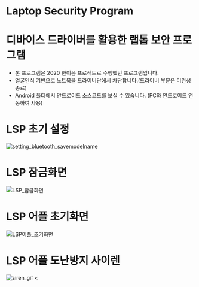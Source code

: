 # Laptop Security Program
# 디바이스 드라이버를 활용한 랩톱 보안 프로그램

- 본 프로그램은 2020 한이음 프로젝트로 수행했던 프로그램입니다.
- 얼굴인식 기반으로 노트북을 드라이버단에서 차단합니다.(드라이버 부분은 미완성 종료)
- Android 폴더에서 안드로이드 소스코드를 보실 수 있습니다. (PC와 안드로이드 연동하여 사용)

# LSP 초기 설정
![setting_bluetooth_savemodelname](https://user-images.githubusercontent.com/47880131/107838520-89b3c680-6de9-11eb-844f-b6c302937e2e.PNG)
<br>

# LSP 잠금화면
![LSP_잠금화면](https://user-images.githubusercontent.com/47880131/107838426-2cb81080-6de9-11eb-8ce6-addff687d430.png)
<br>

# LSP 어플 초기화면
![LSP어플_초기화면](https://user-images.githubusercontent.com/47880131/107838439-3fcae080-6de9-11eb-92d5-848c90e7db7f.jpg)
<br>

# LSP 어플 도난방지 사이렌
![siren_gif](https://user-images.githubusercontent.com/47880131/107838524-8f111100-6de9-11eb-8037-80a86d0a6fe6.gif)
<
